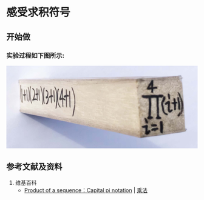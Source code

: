 # 感受求积符号

## 开始做

### 实验过程如下图所示:

![](/images/无穷级数/感受求积符号/1a1.jpg)

## 参考文献及资料

1. 维基百科
	- [Product of a sequence：Capital pi notation](https://en.wikipedia.org/wiki/Multiplication#Capital_pi_notation) | [乘法](https://zh.wikipedia.org/wiki/乘法) 
